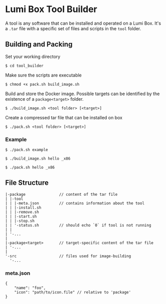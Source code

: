 # Lumi Box Tool Builder

A tool is any software that can be installed and operated on a Lumi Box. It's a `.tar` file with a specific set of files and scripts in the `tool` folder.


## Building and Packing

Set your working directory

	$ cd tool_builder

Make sure the scripts are executable

	$ chmod +x pack.sh build_image.sh

Build and store the Docker image. Possible targets can be identified by the existence of a `package<target>` folder.

	$ ./build_image.sh <tool folder> [<target>]

Create a compressed tar file that can be installed on box

	$ ./pack.sh <tool folder> [<target>]
	
### Example
	
	$ ./pack.sh example

	$ ./build_image.sh hello _x86
	
	$ ./pack.sh hello _x86


## File Structure

	|-package               // content of the tar file
	| |-tool
	| | |-meta.json         // contains information about the tool
	| | |-install.sh
	| | |-remove.sh
	| | |-start.sh
	| | |-stop.sh
	| | '-status.sh         // should echo `0` if tool is not running
	| |
	| '-...
	|
	|-package<target>       // target-specific content of the tar file
	| '-...
	|
	'-src                   // files used for image-building
	  '-...

### meta.json

	{
		"name": "foo",
		"icon": "path/to/icon.file" // relative to 'package'
	}